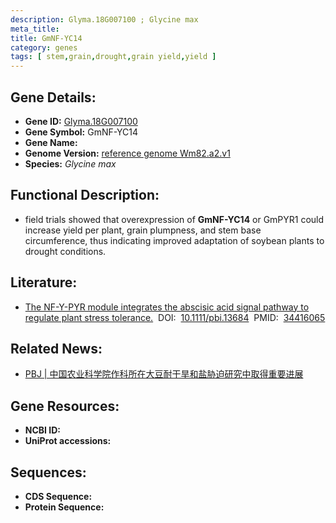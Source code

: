 ```yaml
---
description: Glyma.18G007100 ; Glycine max
meta_title:
title: GmNF-YC14
category: genes
tags: [ stem,grain,drought,grain yield,yield ]
---
```


## Gene Details:
- **Gene ID:**	[Glyma.18G007100](https://www.maizegdb.org/gene_center/gene/Glyma.18G007100)
- **Gene Symbol:** GmNF-YC14
- **Gene Name:** 
- **Genome Version:** [reference genome Wm82.a2.v1]()
- **Species:** *Glycine max*

## Functional Description:
   - field trials showed that overexpression of **GmNF-YC14** or GmPYR1 could increase yield per plant, grain plumpness, and stem base circumference, thus indicating improved adaptation of soybean plants to drought conditions.

## Literature:
   - [The NF-Y-PYR module integrates the abscisic acid signal pathway to regulate plant stress tolerance.]( https://onlinelibrary.wiley.com/doi/10.1111/pbi.13684)&nbsp;&nbsp;DOI:&nbsp;&nbsp;[10.1111/pbi.13684](https://onlinelibrary.wiley.com/doi/10.1111/pbi.13684)&nbsp;&nbsp;PMID:&nbsp;&nbsp;[34416065](https://pubmed.ncbi.nlm.nih.gov/34416065/)

## Related News:
   - [PBJ | 中国农业科学院作科所在大豆耐干旱和盐胁迫研究中取得重要进展](https://mp.weixin.qq.com/s?__biz=Mzg3MDEwNDEyMg==&mid=2247516033&idx=2&sn=30b118a1c66cba73aca6d2db88d500bd&chksm=ce9012d4f9e79bc23b54d458f0fba79c3d15e78c01d0b71a7c66dbee75a419b79b8aec856d24&scene=27#wechat_redirect)

## Gene Resources:
- **NCBI ID:** [](https://www.ncbi.nlm.nih.gov/gene/?term=)
- **UniProt accessions:** [](https://www.uniprot.org/uniprotkb//entry)

## Sequences:
- **CDS Sequence:**
- **Protein Sequence:**
